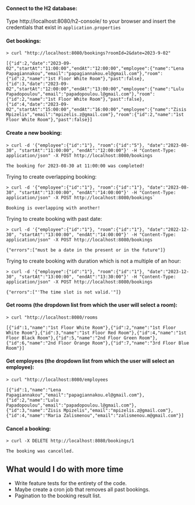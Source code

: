 #### Connect to the H2 database:
Type http://localhost:8080/h2-console/ to your browser and insert the credentials that exist in `application.properties`

#### Get bookings:
`> curl "http://localhost:8080/bookings?roomId=2&date=2023-9-02"`

```
[{"id":2,"date":"2023-09-02","startAt":"11:00:00","endAt":"12:00:00","employee":{"name":"Lena Papagiannakou","email":"papagiannakou.el@gmail.com"},"room":{"id":2,"name":"1st Floor White Room"},"past":false},{"id":3,"date":"2023-09-02","startAt":"12:00:00","endAt":"13:00:00","employee":{"name":"Lulu Papadopoulou","email":"papadopoulou.l@gmail.com"},"room":{"id":2,"name":"1st Floor White Room"},"past":false},{"id":4,"date":"2023-09-02","startAt":"15:00:00","endAt":"16:00:00","employee":{"name":"Zisis Mpizelis","email":"mpizelis.z@gmail.com"},"room":{"id":2,"name":"1st Floor White Room"},"past":false}]
```

#### Create a new booking:
`> curl -d '{"employee":{"id":"1"}, "room":{"id":"5"}, "date":"2023-08-30", "startAt":"11:00:00", "endAt":"12:00:00"}' -H "Content-Type: application/json" -X POST http://localhost:8080/bookings`

`The booking for 2023-08-30 at 11:00:00 was completed!`

Trying to create overlapping booking:

```
> curl -d '{"employee":{"id":"1"}, "room":{"id":"1"}, "date":"2023-08-30", "startAt":"13:00:00", "endAt":"14:00:00"}' -H "Content-Type: application/json" -X POST http://localhost:8080/bookings`
```

`Booking is overlapping with another!`

Trying to create booking with past date:
```
> curl -d '{"employee":{"id":"1"}, "room":{"id":"1"}, "date":"2022-12-30", "startAt":"13:00:00", "endAt":"14:00:00"}' -H "Content-Type: application/json" -X POST http://localhost:8080/bookings
```

`{"errors":["must be a date in the present or in the future"]}`

Trying to create booking with duration which is not a multiple of an hour:
```
> curl -d '{"employee":{"id":"1"}, "room":{"id":"1"}, "date":"2023-12-30", "startAt":"13:00:00", "endAt":"13:30:00"}' -H "Content-Type: application/json" -X POST http://localhost:8080/bookings
```

`{"errors":["'The time slot is not valid.'"]}`

#### Get rooms (the dropdown list from which the user will select a room):
`> curl "http://localhost:8080/rooms`

```
[{"id":1,"name":"1st Floor White Room"},{"id":2,"name":"1st Floor White Room"},{"id":3,"name":"1st Floor Red Room"},{"id":4,"name":"1st Floor Black Room"},{"id":5,"name":"2nd Floor Green Room"},{"id":6,"name":"2nd Floor Orange Room"},{"id":7,"name":"3rd Floor Blue Room"}]
```

#### Get employees (the dropdown list from which the user will select an employee):
`> curl "http://localhost:8080/employees`

```
[{"id":1,"name":"Lena Papagiannakou","email":"papagiannakou.el@gmail.com"},{"id":2,"name":"Lulu Papadopoulou","email":"papadopoulou.l@gmail.com"},{"id":3,"name":"Zisis Mpizelis","email":"mpizelis.z@gmail.com"},{"id":4,"name":"Maria Zalismenou","email":"zalismenou.m@gmail.com"}]
```

#### Cancel a booking:
`> curl -X DELETE http://localhost:8080/bookings/1`

`The booking was cancelled.`


## What would I do with more time
- Write feature tests for the entirety of the code.
- Maybe create a cron job that removes all past bookings.
- Pagination to the booking result list.
